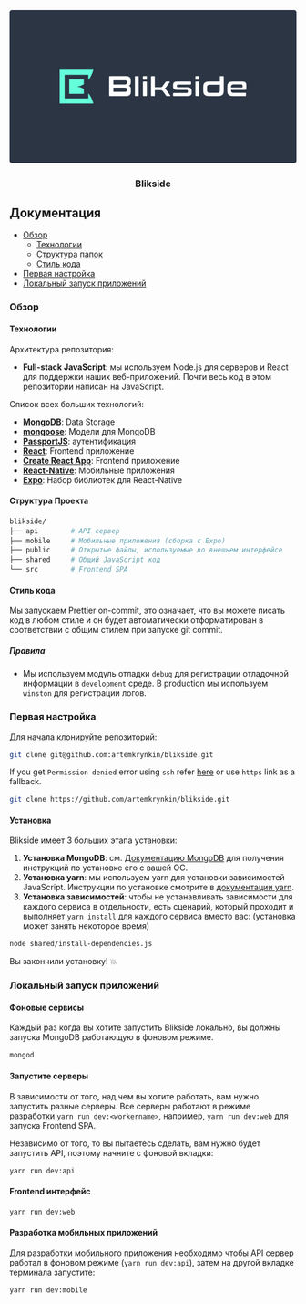 <div align="center">

  [![Blikside](./public/img/media.png)](https://blikside.com)

  ### Blikside

</div>



## Документация
- [Обзор](#обзор)
    - [Технологии](#технологии)
    - [Структура папок](#структура-папок)
    - [Стиль кода](#стиль-кода)
- [Первая настройка](#первая-настройка)
- [Локальный запуск приложений](#локальный-запуск-приложений)


### Обзор

#### Технологии

Архитектура репозитория:

- **Full-stack JavaScript**: мы используем Node.js для серверов и React для поддержки наших веб-приложений. Почти весь код в этом репозитории написан на JavaScript.

Список всех больших технологий:

- [**MongoDB**](https://www.mongodb.com/): Data Storage
- [**mongoose**](https://mongoosejs.com/): Модели для MongoDB
- [**PassportJS**](http://www.passportjs.org): аутентификация
- [**React**](https://facebook.github.io/react/): Frontend приложение
- [**Create React App**](https://facebook.github.io/create-react-app/): Frontend приложение
- [**React-Native**](https://facebook.github.io/react-native/): Мобильные приложения
- [**Expo**](https://expo.io/): Набор библиотек для React-Native

#### Структура Проекта

```sh
blikside/
├── api        # API сервер
├── mobile     # Мобильные приложения (сборка с Expo)
├── public     # Открытые файлы, используемые во внешнем интерфейсе
├── shared     # Общий JavaScript код
└── src        # Frontend SPA
```

#### Стиль кода

Мы запускаем Prettier on-commit, это означает, что вы можете писать код в любом стиле и он будет автоматически отформатирован в соответствии с общим стилем при запуске git commit.

##### Правила
- Мы используем модуль отладки `debug` для регистрации отладочной информации в `development` среде. В production мы используем `winston` для регистрации логов.


### Первая настройка

Для начала клонируйте репозиторий:
```sh
git clone git@github.com:artemkrynkin/blikside.git
```
 If you get `Permission denied` error using `ssh` refer [here](https://help.github.com/articles/error-permission-denied-publickey/)
or use `https` link as a fallback.
```sh
git clone https://github.com/artemkrynkin/blikside.git
```

#### Установка

Blikside имеет 3 больших этапа установки:

1. **Установка MongoDB**: см. [Документацию MongoDB](https://docs.mongodb.com/guides/server/install/) для получения инструкций по установке его с вашей ОС.
2. **Установка yarn**: мы используем yarn для установки зависимостей JavaScript. Инструкции по установке смотрите в [документации yarn](https://yarnpkg.com/en/docs/install).
3. **Установка зависимостей**: чтобы не устанавливать зависимости для каждого сервиса в отдельности, есть сценарий, который проходит и выполняет `yarn install` для каждого сервиса вместо вас: (установка может занять некоторое время)
```sh
node shared/install-dependencies.js
```

Вы закончили установку! 💥

### Локальный запуск приложений

#### Фоновые сервисы

Каждый раз когда вы хотите запустить Blikside локально, вы должны запуска MongoDB работающую в фоновом режиме.

```sh
mongod
```

#### Запустите серверы

В зависимости от того, над чем вы хотите работать, вам нужно запустить разные серверы. Все серверы работают в режиме разработки `yarn run dev:<workername>`, например, `yarn run dev:web` для запуска Frontend SPA.

Независимо от того, то вы пытаетесь сделать, вам нужно будет запустить API, поэтому начните с фоновой вкладки:
```sh
yarn run dev:api
```

#### Frontend интерфейс
```sh
yarn run dev:web
```

#### Разработка мобильных приложений

Для разработки мобильного приложения необходимо чтобы API сервер работал в фоновом режиме (`yarn run dev:api`), затем на другой вкладке терминала запустите:
```sh
yarn run dev:mobile
```
